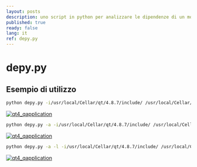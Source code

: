 ```yaml
---
layout: posts
description: uno script in python per analizzare le dipendenze di un modulo C/C++ e produrne una rappresentazione grafica.
published: true
ready: false
lang: it
ref: depy.py
---
```


# depy.py

## Esempio di utilizzo

```bash
python depy.py -i/usr/local/Cellar/qt/4.8.7/include/ /usr/local/Cellar/qt/4.8.7/include/QtGui/QApplication
```

[![qt4_qapplication](/assets/posts/depy/qt4_qapplication_thumbnail.png)](/assets/posts/depy/qt4_qapplication.png)

```bash
python depy.py -a -i/usr/local/Cellar/qt/4.8.7/include/ /usr/local/Cellar/qt/4.8.7/include/QtGui/QApplication
```

[![qt4_qapplication](/assets/posts/depy/qt4_qapplication_all_thumbnail.png)](/assets/posts/depy/qt4_qapplication_all.png)

```bash
python depy.py -a -l -i/usr/local/Cellar/qt/4.8.7/include/ /usr/local/Cellar/qt/4.8.7/include/QtGui/QApplication
```

[![qt4_qapplication](/assets/posts/depy/qt4_qapplication_legend.png)](/assets/posts/depy/qt4_qapplication_legend.png)
